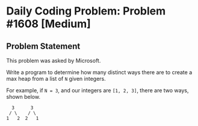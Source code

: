 # Daily Coding Problem: Problem #1608 [Medium]

## Problem Statement

This problem was asked by Microsoft.

Write a program to determine how many distinct ways
there are to create a max heap from a list of `N` given integers.

For example,
if `N = 3`,
and our integers are `[1, 2, 3]`,
there are two ways, shown below.

```
  3      3
 / \    / \
1   2  2   1
```
